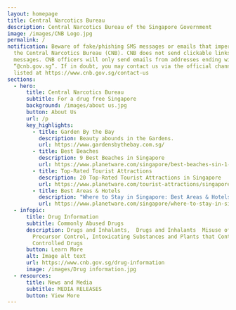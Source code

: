 ```yaml
---
layout: homepage
title: Central Narcotics Bureau
description: Central Narcotics Bureau of the Singapore Government
image: /images/CNB Logo.jpg
permalink: /
notification: Beware of fake/phishing SMS messages or emails that impersonate
  the Central Narcotics Bureau (CNB). CNB does not send clickable links in SMS
  messages. CNB officers will only send emails from addresses ending with
  “@cnb.gov.sg”. If in doubt, you may contact us via the official channels
  listed at https://www.cnb.gov.sg/contact-us
sections:
  - hero:
      title: Central Narcotics Bureau
      subtitle: For a drug free Singapore
      background: /images/about us.jpg
      button: About Us
      url: /p
      key_highlights:
        - title: Garden By the Bay
          description: Beauty abounds in the Gardens.
          url: https://www.gardensbythebay.com.sg/
        - title: Best Beaches
          description: 9 Best Beaches in Singapore
          url: https://www.planetware.com/singapore/best-beaches-sin-1-8.htm
        - title: Top-Rated Tourist Attractions
          description: 20 Top-Rated Tourist Attractions in Singapore
          url: https://www.planetware.com/tourist-attractions/singapore-sin.htm
        - title: Best Areas & Hotels
          description: "Where to Stay in Singapore: Best Areas & Hotels"
          url: https://www.planetware.com/singapore/where-to-stay-in-singapore-best-areas-hotels-sin-1-2.htm
  - infopic:
      title: Drug Information
      subtitle: Commonly Abused Drugs
      description: Drugs and Inhalants,  Drugs and Inhalants  Misuse of Drugs Act,
        Precursor Control, Intoxicating Substances and Plants that Contain
        Controlled Drugs
      button: Learn More
      alt: Image alt text
      url: https://www.cnb.gov.sg/drug-information
      image: /images/Drug information.jpg
  - resources:
      title: News and Media
      subtitle: MEDIA RELEASES
      button: View More
---
```

